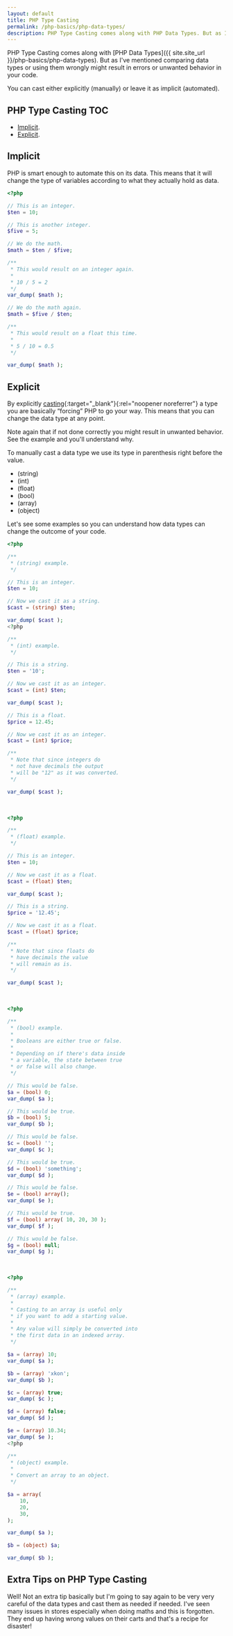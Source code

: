 ```yaml
---
layout: default
title: PHP Type Casting
permalink: /php-basics/php-data-types/
description: PHP Type Casting comes along with PHP Data Types. But as I&#039;ve mentioned comparing data types or using them wrongly might result in errors.
---
```


PHP Type Casting comes along with [PHP Data Types]({{ site.site_url }}/php-basics/php-data-types). But as I've mentioned comparing data types or using them wrongly might result in errors or unwanted behavior in your code.

You can cast either explicitly (manually) or leave it as implicit (automated).

## PHP Type Casting TOC

- [Implicit](#implicit).
- [Explicit](#explicit).

## Implicit

PHP is smart enough to automate this on its data. This means that it will change the type of variables according to what they actually hold as data.

```php
<?php

// This is an integer.
$ten = 10;

// This is another integer.
$five = 5;

// We do the math.
$math = $ten / $five;

/**
 * This would result on an integer again.
 *
 * 10 / 5 = 2
 */
var_dump( $math );

// We do the math again.
$math = $five / $ten;

/**
 * This would result on a float this time.
 *
 * 5 / 10 = 0.5
 */

var_dump( $math );
```

## Explicit

By explicitly [casting](https://www.php.net/manual/en/internals2.opcodes.cast.php){:target="_blank"}{:rel="noopener noreferrer"} a type you are basically “forcing” PHP to go your way. This means that you can change the data type at any point.

Note again that if not done correctly you might result in unwanted behavior. See the example and you'll understand why.

To manually cast a data type we use its type in parenthesis right before the value.

- (string)
- (int)
- (float)
- (bool)
- (array)
- (object)

Let's see some examples so you can understand how data types can change the outcome of your code.

```php
<?php

/**
 * (string) example.
 */

// This is an integer.
$ten = 10;

// Now we cast it as a string.
$cast = (string) $ten;

var_dump( $cast );
<?php

/**
 * (int) example.
 */

// This is a string.
$ten = '10';

// Now we cast it as an integer.
$cast = (int) $ten;

var_dump( $cast );

// This is a float.
$price = 12.45;

// Now we cast it as an integer.
$cast = (int) $price;

/**
 * Note that since integers do
 * not have decimals the output
 * will be "12" as it was converted.
 */

var_dump( $cast );
```

<br/>

```php
<?php

/**
 * (float) example.
 */

// This is an integer.
$ten = 10;

// Now we cast it as a float.
$cast = (float) $ten;

var_dump( $cast );

// This is a string.
$price = '12.45';

// Now we cast it as a float.
$cast = (float) $price;

/**
 * Note that since floats do
 * have decimals the value
 * will remain as is.
 */

var_dump( $cast );
```

<br/>

```php
<?php

/**
 * (bool) example.
 *
 * Booleans are either true or false.
 *
 * Depending on if there's data inside
 * a variable, the state between true
 * or false will also change.
 */

// This would be false.
$a = (bool) 0;
var_dump( $a );

// This would be true.
$b = (bool) 5;
var_dump( $b );

// This would be false.
$c = (bool) '';
var_dump( $c );

// This would be true.
$d = (bool) 'something';
var_dump( $d );

// This would be false.
$e = (bool) array();
var_dump( $e );

// This would be true.
$f = (bool) array( 10, 20, 30 );
var_dump( $f );

// This would be false.
$g = (bool) null;
var_dump( $g );
```

<br/>

```php
<?php

/**
 * (array) example.
 *
 * Casting to an array is useful only
 * if you want to add a starting value.
 *
 * Any value will simply be converted into
 * the first data in an indexed array.
 */

$a = (array) 10;
var_dump( $a );

$b = (array) 'xkon';
var_dump( $b );

$c = (array) true;
var_dump( $c );

$d = (array) false;
var_dump( $d );

$e = (array) 10.34;
var_dump( $e );
<?php

/**
 * (object) example.
 *
 * Convert an array to an object.
 */

$a = array(
	10,
	20,
	30,
);

var_dump( $a );

$b = (object) $a;

var_dump( $b );

```

## Extra Tips on PHP Type Casting

Well! Not an extra tip basically but I'm going to say again to be very very careful of the data types and cast them as needed if needed. I've seen many issues in stores especially when doing maths and this is forgotten. They end up having wrong values on their carts and that's a recipe for disaster!